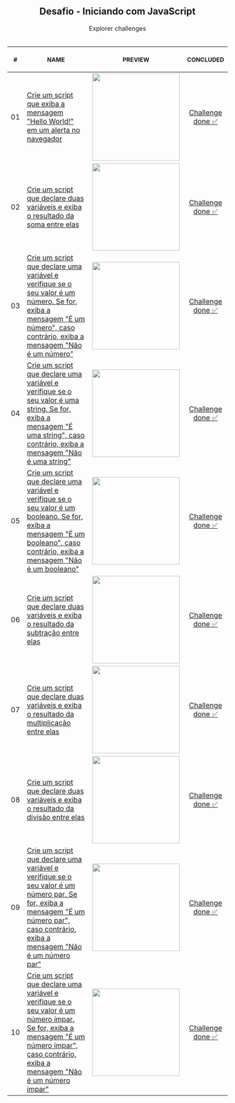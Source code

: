 <div align="center">
  
  <h2 align="center">Desafio - Iniciando com JavaScript</h2>

</div>

<p align="center">
    Explorer challenges
    <br>
    <br>
    <table>
    <thead>
        <tr>
            <th align="center">
                <img width="20" height="1"> 
                <p>
                    <small>#</small>
                </p>
            </th>
            <th align="center">
                <img width="300" height="1"> 
                <p> 
                    <small>
                        NAME
                    </small>
                </p>
            </th>
            <th align="center">
                <img width="250" height="1">
                <p align="center"> 
                    <small>
                    PREVIEW
                    </small>
                </p>
            </th>
            <th align="center">
                <img width="100" height="1">
                <p align="center"> 
                    <small>
                    CONCLUDED
                    </small>
                </p>
            </th>
        </tr>
    </thead>
    <tbody>
        <tr>
            <td>
                01
            </td>
            <td>
                <a href="challenge-01">Crie um script que exiba a mensagem "Hello World!" em um alerta no navegador</a>
            </td>
            <td align="center">
                <a href="challenge-01">
                    <img width="200px" src="https://i.imgur.com/XrQpMz1.gif"/>
                </a>    
            </td>
            <td align="center">
                <a href="https://denilsonbaptista.github.io/explorer/intensivao-iniciando-com-javaScript/challenge-01/">
                    Challenge
                    <br /> 
                    done ✅
                </a>
            </td>
        </tr>
        <tr>
            <td>
                02
            </td>
            <td>
                <a href="challenge-02">Crie um script que declare duas variáveis e exiba o resultado da soma entre elas</a>
            </td>
            <td align="center">
                <a href="challenge-02">
                    <img width="200px" src="https://i.imgur.com/i4ap67o.gif"/>
                </a>    
            </td>
            <td align="center">
                <a href="https://denilsonbaptista.github.io/explorer/intensivao-iniciando-com-javaScript/challenge-02/">
                    Challenge
                    <br /> 
                    done ✅
                </a>
            </td>
        </tr>
        <tr>
            <td>
                03
            </td>
            <td>
                <a href="challenge-03">Crie um script que declare uma variável e verifique se o seu valor é um número. Se for, exiba a mensagem "É um número", caso contrário, exiba a mensagem "Não é um número"</a>
            </td>
            <td align="center">
                <a href="challenge-03">
                    <img width="200px" src="https://i.imgur.com/ugkQng0.gif"/>
                </a>    
            </td>
            <td align="center">
                <a href="https://denilsonbaptista.github.io/explorer/intensivao-iniciando-com-javaScript/challenge-03/">
                    Challenge
                    <br /> 
                    done ✅
                </a>
            </td>
        </tr>
        <tr>
            <td>
                04
            </td>
            <td>
                <a href="challenge-04">Crie um script que declare uma variável e verifique se o seu valor é uma string. Se for, exiba a mensagem "É uma string", caso contrário, exiba a mensagem "Não é uma string"</a>
            </td>
            <td align="center">
                <a href="challenge-04">
                    <img width="200px" src="https://i.imgur.com/E6Zljka.gif"/>
                </a>    
            </td>
            <td align="center">
                <a href="https://denilsonbaptista.github.io/explorer/intensivao-iniciando-com-javaScript/challenge-04/">
                    Challenge
                    <br /> 
                    done ✅
                </a>
            </td>
        </tr>
        <tr>
            <td>
                05
            </td>
            <td>
                <a href="challenge-05">Crie um script que declare uma variável e verifique se o seu valor é um booleano. Se for, exiba a mensagem "É um booleano", caso contrário, exiba a mensagem "Não é um booleano"</a>
            </td>
            <td align="center">
                <a href="challenge-05">
                    <img width="200px" src="https://i.imgur.com/ABuEgHv.gif"/>
                </a>    
            </td>
            <td align="center">
                <a href="https://denilsonbaptista.github.io/explorer/intensivao-iniciando-com-javaScript/challenge-05/">
                    Challenge
                    <br /> 
                    done ✅
                </a>
            </td>
        </tr>
        <tr>
            <td>
                06
            </td>
            <td>
                <a href="challenge-06">Crie um script que declare duas variáveis e exiba o resultado da subtração entre elas</a>
            </td>
            <td align="center">
                <a href="challenge-06">
                    <img width="200px" src="https://i.imgur.com/sG17mJF.gif"/>
                </a>    
            </td>
            <td align="center">
                <a href="https://denilsonbaptista.github.io/explorer/intensivao-iniciando-com-javaScript/challenge-06/">
                    Challenge
                    <br /> 
                    done ✅
                </a>
            </td>
        </tr>
        <tr>
            <td>
                07
            </td>
            <td>
                <a href="challenge-07">Crie um script que declare duas variáveis e exiba o resultado da multiplicação entre elas</a>
            </td>
            <td align="center">
                <a href="challenge-07">
                    <img width="200px" src="https://i.imgur.com/cXWRcfQ.gif"/>
                </a>    
            </td>
            <td align="center">
                <a href="https://denilsonbaptista.github.io/explorer/intensivao-iniciando-com-javaScript/challenge-07/">
                    Challenge
                    <br /> 
                    done ✅
                </a>
            </td>
        </tr>
        <tr>
            <td>
                08
            </td>
            <td>
                <a href="challenge-08">Crie um script que declare duas variáveis e exiba o resultado da divisão entre elas</a>
            </td>
            <td align="center">
                <a href="challenge-08">
                    <img width="200px" src="https://i.imgur.com/7LuMHhS.gif"/>
                </a>    
            </td>
            <td align="center">
                <a href="https://denilsonbaptista.github.io/explorer/intensivao-iniciando-com-javaScript/challenge-08/">
                    Challenge
                    <br /> 
                    done ✅
                </a>
            </td>
        </tr>
        <tr>
            <td>
                09
            </td>
            <td>
                <a href="challenge-09">Crie um script que declare uma variável e verifique se o seu valor é um número par. Se for, exiba a mensagem "É um número par", caso contrário, exiba a mensagem "Não é um número par"</a>
            </td>
            <td align="center">
                <a href="challenge-09">
                    <img width="200px" src="https://i.imgur.com/BbVYpf8.gif"/>
                </a>    
            </td>
            <td align="center">
                <a href="https://denilsonbaptista.github.io/explorer/intensivao-iniciando-com-javaScript/challenge-09/">
                    Challenge
                    <br /> 
                    done ✅
                </a>
            </td>
        </tr>
        <tr>
            <td>
                10
            </td>
            <td>
                <a href="challenge-10">Crie um script que declare uma variável e verifique se o seu valor é um número ímpar. Se for, exiba a mensagem "É um número ímpar", caso contrário, exiba a mensagem "Não é um número ímpar"</a>
            </td>
            <td align="center">
                <a href="challenge-10">
                    <img width="200px" src="https://i.imgur.com/L6zgrsv.gif"/>
                </a>    
            </td>
            <td align="center">
                <a href="https://denilsonbaptista.github.io/explorer/intensivao-iniciando-com-javaScript/challenge-10/">
                    Challenge
                    <br /> 
                    done ✅
                </a>
            </td>
        </tr>
    </tbody>
</table></p>
